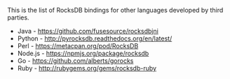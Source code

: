 This is the list of RocksDB bindings for other languages developed by third parties.

* Java - https://github.com/fusesource/rocksdbjni
* Python - http://pyrocksdb.readthedocs.org/en/latest/
* Perl - https://metacpan.org/pod/RocksDB
* Node.js - https://npmjs.org/package/rocksdb
* Go - https://github.com/alberts/gorocks
* Ruby - http://rubygems.org/gems/rocksdb-ruby